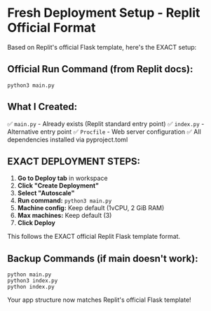 # Fresh Deployment Setup - Replit Official Format

Based on Replit's official Flask template, here's the EXACT setup:

## Official Run Command (from Replit docs):
```
python3 main.py
```

## What I Created:
✅ `main.py` - Already exists (Replit standard entry point)
✅ `index.py` - Alternative entry point 
✅ `Procfile` - Web server configuration
✅ All dependencies installed via pyproject.toml

## EXACT DEPLOYMENT STEPS:

1. **Go to Deploy tab** in workspace
2. **Click "Create Deployment"**
3. **Select "Autoscale"** 
4. **Run command:** `python3 main.py`
5. **Machine config:** Keep default (1vCPU, 2 GiB RAM)
6. **Max machines:** Keep default (3)
7. **Click Deploy**

This follows the EXACT official Replit Flask template format.

## Backup Commands (if main doesn't work):
```
python main.py
python3 index.py  
python index.py
```

Your app structure now matches Replit's official Flask template!